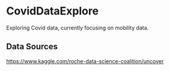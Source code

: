 # CovidDataExplore
Exploring Covid data, currently focusing on mobility data.
## Data Sources
https://www.kaggle.com/roche-data-science-coalition/uncover
